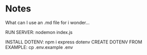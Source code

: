 # Notes

What can I use an .md file for i wonder...

RUN SERVER:
nodemon index.js

INSTALL DOTENV:
npm i express dotenv
CREATE DOTENV FROM EXAMPLE:
cp .env.example .env
